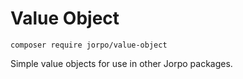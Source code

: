 # Value Object

`composer require jorpo/value-object`

Simple value objects for use in other Jorpo packages.
